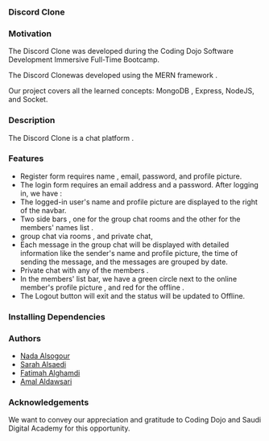 ### Discord Clone

### Motivation

The Discord Clone was developed during the Coding Dojo Software Development Immersive Full-Time Bootcamp.

The Discord Clonewas developed using the MERN framework .

Our project covers all the learned concepts: MongoDB , Express, NodeJS, and Socket.

### Description

The Discord Clone is a chat platform .

### Features

-  Register form requires name , email, password, and profile picture.
- The login form requires an email address and a password.
 After logging in, we have :
- The logged-in user's name and profile picture are displayed to the right of the navbar.
- Two side bars , one for the group chat rooms and the other for the members' names list .
- group chat via rooms , and private chat,
- Each message in the group chat will be displayed with detailed information like the sender's name and profile picture,
the time of sending the message, and the messages are grouped by date.
- Private chat with any of the members .
- In the members' list bar, we have a green circle next to the online member's profile picture , and red for the offline .
- The Logout button will exit and the status will be updated to Offline.


### Installing Dependencies

### Authors
- [Nada Alsogour](https://github.com/Nada-bit73)
- [Sarah Alsaedi](https://github.com/sarah-47)
- [Fatimah Alghamdi](https://github.com/fatimahmalghamdi)
- [Amal Aldawsari](https://github.com/amalsaud)

### Acknowledgements

We want to convey our appreciation and gratitude to Coding Dojo and Saudi Digital Academy for this opportunity.
